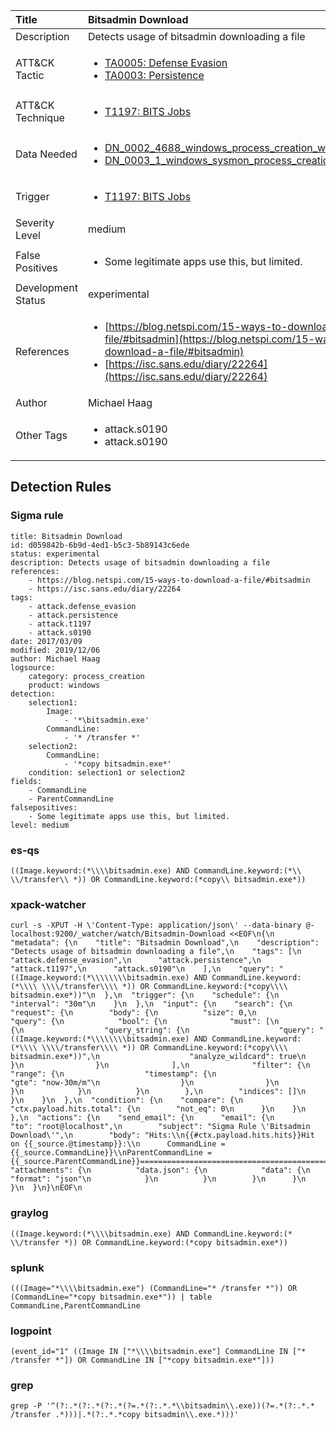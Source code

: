 | Title                | Bitsadmin Download                                                                                                                                                 |
|:---------------------|:------------------------------------------------------------------------------------------------------------------------------------------------------------|
| Description          | Detects usage of bitsadmin downloading a file                                                                                                                                           |
| ATT&amp;CK Tactic    |  <ul><li>[TA0005: Defense Evasion](https://attack.mitre.org/tactics/TA0005)</li><li>[TA0003: Persistence](https://attack.mitre.org/tactics/TA0003)</li></ul>  |
| ATT&amp;CK Technique | <ul><li>[T1197: BITS Jobs](https://attack.mitre.org/techniques/T1197)</li></ul>  |
| Data Needed          | <ul><li>[DN_0002_4688_windows_process_creation_with_commandline](../Data_Needed/DN_0002_4688_windows_process_creation_with_commandline.md)</li><li>[DN_0003_1_windows_sysmon_process_creation](../Data_Needed/DN_0003_1_windows_sysmon_process_creation.md)</li></ul>  |
| Trigger              | <ul><li>[T1197: BITS Jobs](../Triggers/T1197.md)</li></ul>  |
| Severity Level       | medium |
| False Positives      | <ul><li>Some legitimate apps use this, but limited.</li></ul>  |
| Development Status   | experimental |
| References           | <ul><li>[https://blog.netspi.com/15-ways-to-download-a-file/#bitsadmin](https://blog.netspi.com/15-ways-to-download-a-file/#bitsadmin)</li><li>[https://isc.sans.edu/diary/22264](https://isc.sans.edu/diary/22264)</li></ul>  |
| Author               | Michael Haag |
| Other Tags           | <ul><li>attack.s0190</li><li>attack.s0190</li></ul> | 

## Detection Rules

### Sigma rule

```
title: Bitsadmin Download
id: d059842b-6b9d-4ed1-b5c3-5b89143c6ede
status: experimental
description: Detects usage of bitsadmin downloading a file
references:
    - https://blog.netspi.com/15-ways-to-download-a-file/#bitsadmin
    - https://isc.sans.edu/diary/22264
tags:
    - attack.defense_evasion
    - attack.persistence
    - attack.t1197
    - attack.s0190
date: 2017/03/09
modified: 2019/12/06
author: Michael Haag
logsource:
    category: process_creation
    product: windows
detection:
    selection1:
        Image:
            - '*\bitsadmin.exe'
        CommandLine:
            - '* /transfer *'
    selection2:
        CommandLine:
            - '*copy bitsadmin.exe*'
    condition: selection1 or selection2
fields:
    - CommandLine
    - ParentCommandLine
falsepositives:
    - Some legitimate apps use this, but limited.
level: medium

```





### es-qs
    
```
((Image.keyword:(*\\\\bitsadmin.exe) AND CommandLine.keyword:(*\\ \\/transfer\\ *)) OR CommandLine.keyword:(*copy\\ bitsadmin.exe*))
```


### xpack-watcher
    
```
curl -s -XPUT -H \'Content-Type: application/json\' --data-binary @- localhost:9200/_watcher/watch/Bitsadmin-Download <<EOF\n{\n  "metadata": {\n    "title": "Bitsadmin Download",\n    "description": "Detects usage of bitsadmin downloading a file",\n    "tags": [\n      "attack.defense_evasion",\n      "attack.persistence",\n      "attack.t1197",\n      "attack.s0190"\n    ],\n    "query": "((Image.keyword:(*\\\\\\\\bitsadmin.exe) AND CommandLine.keyword:(*\\\\ \\\\/transfer\\\\ *)) OR CommandLine.keyword:(*copy\\\\ bitsadmin.exe*))"\n  },\n  "trigger": {\n    "schedule": {\n      "interval": "30m"\n    }\n  },\n  "input": {\n    "search": {\n      "request": {\n        "body": {\n          "size": 0,\n          "query": {\n            "bool": {\n              "must": [\n                {\n                  "query_string": {\n                    "query": "((Image.keyword:(*\\\\\\\\bitsadmin.exe) AND CommandLine.keyword:(*\\\\ \\\\/transfer\\\\ *)) OR CommandLine.keyword:(*copy\\\\ bitsadmin.exe*))",\n                    "analyze_wildcard": true\n                  }\n                }\n              ],\n              "filter": {\n                "range": {\n                  "timestamp": {\n                    "gte": "now-30m/m"\n                  }\n                }\n              }\n            }\n          }\n        },\n        "indices": []\n      }\n    }\n  },\n  "condition": {\n    "compare": {\n      "ctx.payload.hits.total": {\n        "not_eq": 0\n      }\n    }\n  },\n  "actions": {\n    "send_email": {\n      "email": {\n        "to": "root@localhost",\n        "subject": "Sigma Rule \'Bitsadmin Download\'",\n        "body": "Hits:\\n{{#ctx.payload.hits.hits}}Hit on {{_source.@timestamp}}:\\n      CommandLine = {{_source.CommandLine}}\\nParentCommandLine = {{_source.ParentCommandLine}}================================================================================\\n{{/ctx.payload.hits.hits}}",\n        "attachments": {\n          "data.json": {\n            "data": {\n              "format": "json"\n            }\n          }\n        }\n      }\n    }\n  }\n}\nEOF\n
```


### graylog
    
```
((Image.keyword:(*\\\\bitsadmin.exe) AND CommandLine.keyword:(* \\/transfer *)) OR CommandLine.keyword:(*copy bitsadmin.exe*))
```


### splunk
    
```
(((Image="*\\\\bitsadmin.exe") (CommandLine="* /transfer *")) OR (CommandLine="*copy bitsadmin.exe*")) | table CommandLine,ParentCommandLine
```


### logpoint
    
```
(event_id="1" ((Image IN ["*\\\\bitsadmin.exe"] CommandLine IN ["* /transfer *"]) OR CommandLine IN ["*copy bitsadmin.exe*"]))
```


### grep
    
```
grep -P '^(?:.*(?:.*(?:.*(?=.*(?:.*.*\\bitsadmin\\.exe))(?=.*(?:.*.* /transfer .*)))|.*(?:.*.*copy bitsadmin\\.exe.*)))'
```



